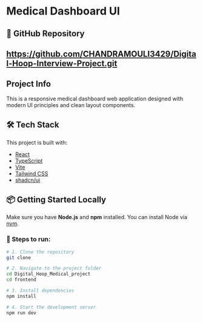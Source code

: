 # Medical Dashboard UI

## 🔗 GitHub Repository  

https://github.com/CHANDRAMOULI3429/Digital-Hoop-Interview-Project.git
---

## Project Info

This is a responsive medical dashboard web application designed with modern UI principles and clean layout components.

## 🛠 Tech Stack

This project is built with:

- [React](https://reactjs.org/)
- [TypeScript](https://www.typescriptlang.org/)
- [Vite](https://vitejs.dev/)
- [Tailwind CSS](https://tailwindcss.com/)
- [shadcn/ui](https://ui.shadcn.com/)

## 📦 Getting Started Locally

Make sure you have **Node.js** and **npm** installed. You can install Node via [nvm](https://github.com/nvm-sh/nvm#installing-and-updating).

### 🚀 Steps to run:

```bash
# 1. Clone the repository
git clone 

# 2. Navigate to the project folder
cd Digital_Hoop_Medical_project
cd frontend

# 3. Install dependencies
npm install

# 4. Start the development server
npm run dev

